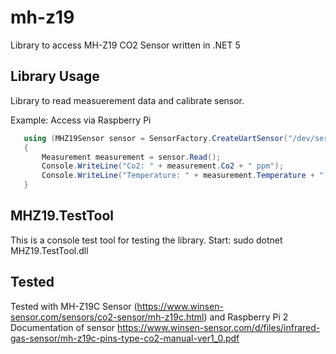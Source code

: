 # mh-z19
Library to access MH-Z19 CO2 Sensor written in .NET 5


## Library Usage
Library to read measuerement data and calibrate sensor.


Example:
Access via Raspberry Pi 
```csharp
   using (MHZ19Sensor sensor = SensorFactory.CreateUartSensor("/dev/serial0"))
   {
       Measurement measurement = sensor.Read();
       Console.WriteLine("Co2: " + measurement.Co2 + " ppm");
       Console.WriteLine("Temperature: " + measurement.Temperature + " °C");
   }
```


## MHZ19.TestTool
This is a console test tool for testing the library.
Start: sudo dotnet MHZ19.TestTool.dll 


## Tested
Tested with MH-Z19C Sensor (https://www.winsen-sensor.com/sensors/co2-sensor/mh-z19c.html) and Raspberry Pi 2
Documentation of sensor https://www.winsen-sensor.com/d/files/infrared-gas-sensor/mh-z19c-pins-type-co2-manual-ver1_0.pdf
